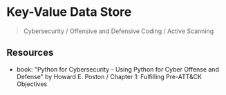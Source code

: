 # Key-Value Data Store

> Cybersecurity / Offensive and Defensive Coding / Active Scanning

## Resources

- book: "Python for Cybersecurity - Using Python for Cyber Offense and Defense" by Howard E. Poston / Chapter 1: Fulfilling Pre-ATT&CK Objectives